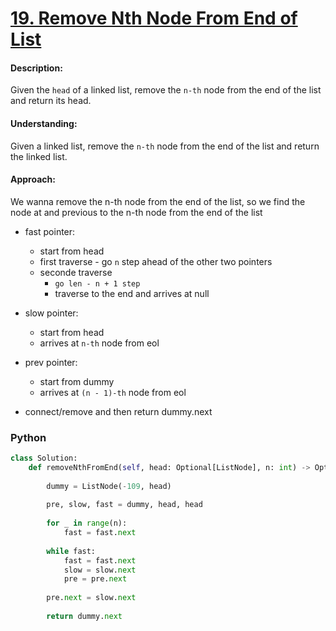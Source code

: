 # [19. Remove Nth Node From End of List](https://leetcode.com/problems/remove-nth-node-from-end-of-list/)


#### Description:

Given the `head` of a linked list, remove the `n-th` node from the end of the list and return its head.


#### Understanding:

Given a linked list, remove the `n-th` node from the end of the list and return the linked list.

#### Approach:

We wanna remove the n-th node from the end of the list, so we find the node at and previous to the n-th node from the end of the list

- fast pointer: 
	-  start from head
	-  first traverse - go `n` step ahead of the other two pointers
	-  seconde traverse 
		- `go len - n + 1 step` 
		-  traverse to the end and arrives at null
- slow pointer:
	-  start from head 
	-  arrives at `n-th` node from eol
- prev pointer:  
	-  start from dummy
	-  arrives at `(n - 1)-th` node from eol

- connect/remove and then return dummy.next


### Python

```python
class Solution:
    def removeNthFromEnd(self, head: Optional[ListNode], n: int) -> Optional[ListNode]:
        
        dummy = ListNode(-109, head)
        
        pre, slow, fast = dummy, head, head
        
        for _ in range(n):
            fast = fast.next
        
        while fast:
            fast = fast.next
            slow = slow.next
            pre = pre.next
            
        pre.next = slow.next
        
        return dummy.next
```

